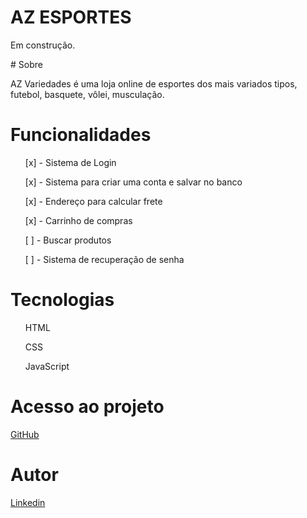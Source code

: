 # AZ ESPORTES
<p>Em construção.</p>
# Sobre
<p>AZ Variedades é uma loja online de esportes dos mais variados tipos, futebol, basquete, vôlei,
musculação.</p>

# Funcionalidades
<ul>[x] - Sistema de Login</ul>
<ul>[x] - Sistema para criar uma conta e salvar no banco</ul>
<ul>[x] - Endereço para calcular frete</ul>
<ul>[x] - Carrinho de compras</ul>
<ul>[ ] - Buscar produtos</ul>
<ul>[ ] - Sistema de recuperação de senha</ul>

# Tecnologias
<ul>HTML</ul>
<ul>CSS</ul>
<ul>JavaScript</ul>

# Acesso ao projeto
<a href='https://github.com/marcosmaia777/E-commerce-Esportivo'>GitHub</a>

# Autor 
<a href='https://www.linkedin.com/in/mmarcosmaia7/'>Linkedin</a>